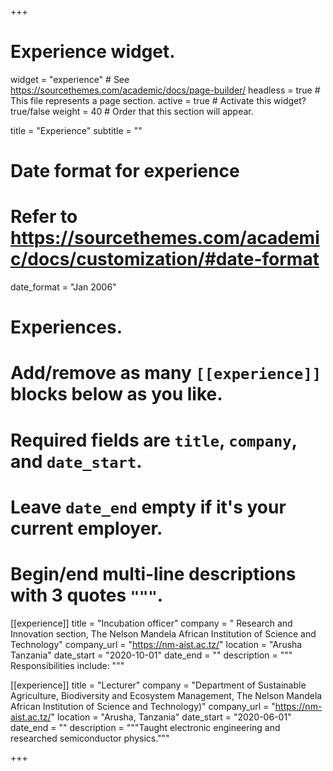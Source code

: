 +++
# Experience widget.
widget = "experience"  # See https://sourcethemes.com/academic/docs/page-builder/
headless = true  # This file represents a page section.
active = true  # Activate this widget? true/false
weight = 40  # Order that this section will appear.

title = "Experience"
subtitle = ""

# Date format for experience
#   Refer to https://sourcethemes.com/academic/docs/customization/#date-format
date_format = "Jan 2006"

# Experiences.
#   Add/remove as many `[[experience]]` blocks below as you like.
#   Required fields are `title`, `company`, and `date_start`.
#   Leave `date_end` empty if it's your current employer.
#   Begin/end multi-line descriptions with 3 quotes `"""`.
[[experience]]
  title = "Incubation officer"
  company = " Research and Innovation section, The Nelson Mandela African Institution of Science and Technology"
  company_url = "https://nm-aist.ac.tz/"
  location = "Arusha Tanzania"
  date_start = "2020-10-01"
  date_end = ""
  description = """
  Responsibilities include:
  """

[[experience]]
  title = "Lecturer"
  company = "Department of Sustainable Agriculture, Biodiversity and Ecosystem Management, The Nelson Mandela African Institution of Science and Technology)"
  company_url = "https://nm-aist.ac.tz/"
  location = "Arusha, Tanzania"
  date_start = "2020-06-01"
  date_end = ""
  description = """Taught electronic engineering and researched semiconductor physics."""

+++
